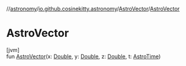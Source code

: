 //[astronomy](../../../index.md)/[io.github.cosinekitty.astronomy](../index.md)/[AstroVector](index.md)/[AstroVector](-astro-vector.md)

# AstroVector

[jvm]\
fun [AstroVector](-astro-vector.md)(x: [Double](https://kotlinlang.org/api/latest/jvm/stdlib/kotlin/-double/index.html), y: [Double](https://kotlinlang.org/api/latest/jvm/stdlib/kotlin/-double/index.html), z: [Double](https://kotlinlang.org/api/latest/jvm/stdlib/kotlin/-double/index.html), t: [AstroTime](../-astro-time/index.md))
